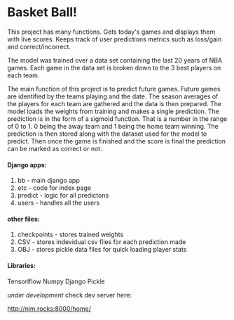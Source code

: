 # Basket Ball!


This project has many functions. 
Gets today's games and displays them with live scores.
Keeps track of user predictions metrics such as loss/gain and correct/incorrect.

The model was trained over a data set containing the last 20 years of NBA games.  Each game in the data set is broken down to the 3 best players on each team.



The main function of this project is to predict future games.  Future games are identified by the teams playing and the date.  The season averages of the players for each team are gathered and the data is then prepared. The model loads the weights from training and makes a single prediction.  The prediction is in the form of a sigmoid function. That is a number in the range of 0 to 1.  0 being the away team and 1 being the home team winning.  The prediction is then stored along with the dataset used for the model to predict.  Then once the game is finished and the score is final the prediction can be marked as correct or not.

#### Django apps:
1. bb - main django app
2. etc - code for index page
3. predict - logic for all predictons
4. users - handles all the users


#### other files:
1. checkpoints - stores trained weights
2. CSV - stores indevidual csv files for each prediction made
3. OBJ - stores pickle data files for quick loading player stats

#### Libraries:
Tensorlflow
Numpy
Django 
Pickle


*under development*
check dev server here:

http://njm.rocks:8000/home/

